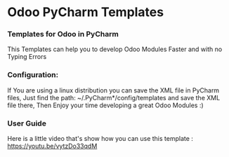 # Odoo PyCharm Templates
### Templates for Odoo in PyCharm

This Templates can help you to develop Odoo Modules Faster and with no Typing Errors

### Configuration:
If You are using a linux distribution you can save the XML file in PyCharm files, Just find the path:
~/.PyCharm*/config/templates
and save the XML file there, Then Enjoy your time developing a great Odoo Modules :)

### User Guide
Here is a little video that's show how you can use this template : https://youtu.be/vytzDo33qdM
